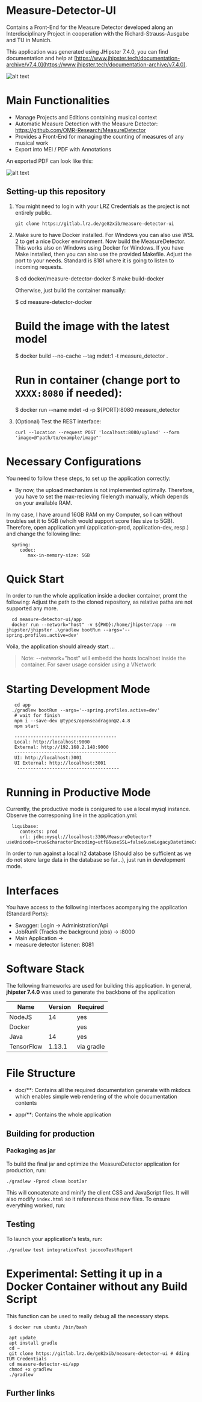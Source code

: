 # Measure-Detector-UI


Contains a Front-End for the Measure Detector developed along an Interdisciplinary Project in cooperation with the Richard-Strauss-Ausgabe and TU in Munich.
 
This application was generated using JHipster 7.4.0, you can find documentation and help at [https://www.jhipster.tech/documentation-archive/v7.4.0](https://www.jhipster.tech/documentation-archive/v7.4.0).


![alt text](doc/measure-detector-docs/images/editions.png)

# Main Functionalities

* Manage Projects and Editions containing musical context
* Automatic Measure Detection with the Measure Detector: https://github.com/OMR-Research/MeasureDetector
* Provides a Front-End for managing the counting of measures of any musical work
* Export into MEI / PDF with Annotations

An exported PDF can look like this:

![alt text](doc/measure-detector-docs/images/generated.png)


## Setting-up this repository
  
1) You might need to login with your LRZ Credentials as the project is not entirely public.

       git clone https://gitlab.lrz.de/ge82xib/measure-detector-ui

2) Make sure to have Docker installed. For Windows you can also use WSL 2 to get a nice Docker environment. Now build the MeasureDetector. This works also on Windows using Docker for Windows. If you have Make installed, then you can also use the provided Makefile. Adjust the port to your needs. Standard is 8181 where it is going to listen to incoming requests.


      $ cd docker/measure-detector-docker
      $ make build-docker


   Otherwise, just build the container manually:


      $ cd measure-detector-docker

      # Build the image with the latest model
	$ docker build --no-cache --tag mdet:1 -t measure_detector .

      # Run in container (change port to `XXXX:8080` if needed):
	$ docker run --name mdet -d -p ${PORT}:8080 measure_detector
   
3) (Optional) Test the REST interface:

       curl --location --request POST 'localhost:8080/upload' --form 'image=@"path/to/example/image"'

# Necessary Configurations

You need to follow these steps, to set up the application correctly:

* By now, the upload mechanism is not implemented optimally. Therefore, you have to set the max-recieving filelength manually, which depends on your available RAM.

In my case, I have around 16GB RAM on my Computer, so I can without troubles set it to 5GB (whcih would support score files size to 5GB). Therefore, open application.yml (application-prod, application-dev, resp.) and change the following line:


      spring:
         codec:
            max-in-memory-size: 5GB

# Quick Start

In order to run the whole application inside a docker container, promt the following: Adjust the path to the cloned repository, as relative paths are not supported any more.

      cd measure-detector-ui/app
      docker run --network="host" -v ${PWD}:/home/jhipster/app --rm jhipster/jhipster .\gradlew bootRun --args='--spring.profiles.active=dev'


Voila, the application should already start ...

> Note: --network="host" will embedd the hosts localhost inside the container. For saver usage consider using a VNetwork


# Starting Development Mode

       cd app
      ./gradlew bootRun --args='--spring.profiles.active=dev'
       # wait for finish
       npm i --save-dev @types/openseadragon@2.4.8
       npm start

       --------------------------------------
       Local: http://localhost:9000
       External: http://192.168.2.148:9000
       --------------------------------------
       UI: http://localhost:3001
       UI External: http://localhost:3001
        --------------------------------------

# Running in Productive Mode

Currently, the productive mode is conigured to use a local mysql instance. Observe the corresponing line in the application.yml:

      liquibase:
         contexts: prod
         url: jdbc:mysql://localhost:3306/MeasureDetector?useUnicode=true&characterEncoding=utf8&useSSL=false&useLegacyDatetimeCode=false&serverTimezone=UTC&createDatabaseIfNotExist=true

In order to run against a local h2 database (Should also be sufficient as we do not store large data in the database so far...), just run in development mode.


# Interfaces

You have access to the following interfaces acompanying the application (Standard Ports):

* Swagger: Login -> Administration/Api
* JobRunR (Tracks the background jobs) -> :8000
* Main Application ->
* measure detector listener: 8081

# Software Stack

The following frameworks are used for building this application. In general, **jhipster 7.4.0** was used to generate the backbone of the application

| Name  	      | Version 	 |   Required	|
|--------------|-----------|---	|
| NodeJS 	     | 14 	      |  yes 	|
| Docker 	     | 	         |  yes 	|
| Java         | 	14       |  yes 	|
| TensorFlow 	 | 1.13.1 	  |   via gradle	|

# File Structure

* doc/**: Contains all the required documentation generate with mkdocs which enables simple web rendering of the whole documentation contents
  
* app/**: Contains the whole application

## Building for production

### Packaging as jar

To build the final jar and optimize the MeasureDetector application for production, run:

```
./gradlew -Pprod clean bootJar
```

This will concatenate and minify the client CSS and JavaScript files. It will also modify `index.html` so it references these new files.
To ensure everything worked, run:

## Testing

To launch your application's tests, run:

```
./gradlew test integrationTest jacocoTestReport
```


# Experimental: Setting it up in a Docker Container without any Build Script

This function can be used to really debug all the necessary steps.

     $ docker run ubuntu /bin/bash

     apt update
     apt install gradle 
     cd ~
     git clone https://gitlab.lrz.de/ge82xib/measure-detector-ui # dding TUM Credentials
     cd measure-detector-ui/app     
     chmod +x gradlew 
     ./gradlew
   
## Further links

[node.js]: https://nodejs.org/
[npm]: https://www.npmjs.com/
[webpack]: https://webpack.github.io/
[browsersync]: https://www.browsersync.io/
[jest]: https://facebook.github.io/jest/
[leaflet]: https://leafletjs.com/
[definitelytyped]: https://definitelytyped.org/
[angular cli]: https://cli.angular.io/